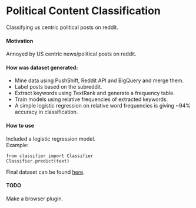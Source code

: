 # Political Content Classification
Classifying us centric political posts on reddit.

#### Motivation
Annoyed by US centric news/political posts on reddit.

#### How was dataset generated:
* Mine data using PushShift, Reddit API and BigQuery and merge them.
* Label posts based on the subreddit.
* Extract keywords using TextRank and generate a frequency table.
* Train models using relative frequencies of extracted keywords.
* A simple logistic regression on relative word frequencies is giving ~94% accuracy in classification.


#### How to use
Included a logistic regression model.  
Example: 
```
from classifier import Classifier
Classifier.predict(text)
```
Final dataset can be found [here](https://drive.google.com/drive/folders/1J6tVACDq4OvV-8n8UtfnxKcyH0Nll0kr?usp=sharing).

#### TODO
Make a browser plugin.
